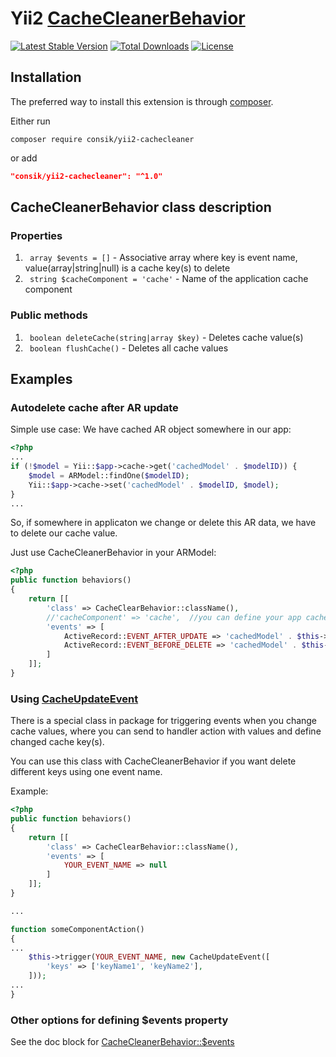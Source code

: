 # Yii2 [CacheCleanerBehavior](/CacheCleanerBehavior.php)

[![Latest Stable Version](https://poser.pugx.org/consik/yii2-cachecleaner/v/stable)](https://packagist.org/packages/consik/yii2-cachecleaner)
[![Total Downloads](https://poser.pugx.org/consik/yii2-cachecleaner/downloads)](https://packagist.org/packages/consik/yii2-cachecleaner)
[![License](https://poser.pugx.org/consik/yii2-cachecleaner/license)](https://packagist.org/packages/consik/yii2-cachecleaner)

## Installation

The preferred way to install this extension is through [composer](http://getcomposer.org/download/).

Either run

```
composer require consik/yii2-cachecleaner
```

or add

```json
"consik/yii2-cachecleaner": "^1.0"
```

## CacheCleanerBehavior class description

### Properties

1. ``` array $events = []``` - Associative array where key is event name, value(array|string|null) is a cache key(s) to delete
2. ``` string $cacheComponent = 'cache'``` - Name of the application cache component

### Public methods

1. ``` boolean deleteCache(string|array $key)``` - Deletes cache value(s)
2. ``` boolean flushCache()``` - Deletes all cache values

## Examples

### Autodelete cache after AR update

Simple use case:
We have cached AR object somewhere in our app:
```php
<?php
...
if (!$model = Yii::$app->cache->get('cachedModel' . $modelID)) {
	$model = ARModel::findOne($modelID);
	Yii::$app->cache->set('cachedModel' . $modelID, $model);
}
...
```

So, if somewhere in applicaton we change or delete this AR data, we have to delete our cache value.

Just use CacheCleanerBehavior in your ARModel:

```php
<?php
public function behaviors()
{
    return [[
        'class' => CacheClearBehavior::className(),
        //'cacheComponent' => 'cache',  //you can define your app cache component
        'events' => [
            ActiveRecord::EVENT_AFTER_UPDATE => 'cachedModel' . $this->id
            ActiveRecord::EVENT_BEFORE_DELETE => 'cachedModel' . $this->id
        ]
    ]];
}
```

### Using [CacheUpdateEvent](/events/CacheUpdateEvent.php)

There is a special class in package for triggering events when you change cache values, where you can send to handler action with values and define changed cache key(s).

You can use this class with CacheCleanerBehavior if you want delete different keys using one event name.

Example:

```php
<?php
public function behaviors()
{
    return [[
        'class' => CacheClearBehavior::className(),
        'events' => [
            YOUR_EVENT_NAME => null
        ]
    ]];
}

...

function someComponentAction()
{
...
	$this->trigger(YOUR_EVENT_NAME, new CacheUpdateEvent([
		'keys' => ['keyName1', 'keyName2'],
	]));
...
}
```

### Other options for defining $events property

See the doc block for [CacheCleanerBehavior::$events](/CacheCleanerBehavior.php#L47)
